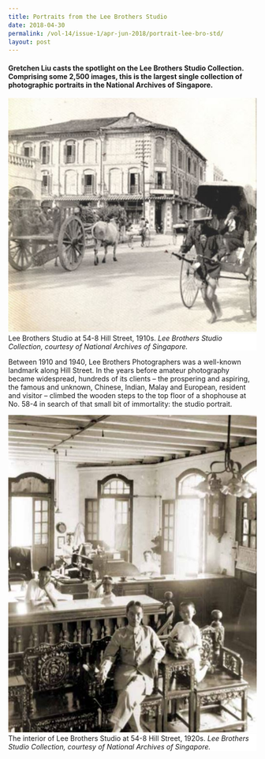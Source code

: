 ```yaml
---
title: Portraits from the Lee Brothers Studio
date: 2018-04-30
permalink: /vol-14/issue-1/apr-jun-2018/portrait-lee-bro-std/
layout: post
---
```

#### **Gretchen Liu** casts the spotlight on the Lee Brothers Studio Collection. Comprising some 2,500 images, this is the largest single collection of photographic portraits in the National Archives of Singapore.

<img src="/images/Vol-14-issue-1/portraits-from-lee-bros-studio/Portraits1.JPG">
<div style="background-color: white;">Lee Brothers Studio at 54-8 Hill Street, 1910s. <i>Lee Brothers Studio Collection, courtesy of National Archives of Singapore.</i></div>

Between 1910 and 1940, Lee Brothers Photographers was a well-known landmark along Hill Street. In the years before amateur photography became widespread, hundreds of its clients – the prospering and aspiring, the famous and unknown, Chinese, Indian, Malay and European, resident and visitor – climbed the wooden steps to the top floor of a shophouse at No. 58-4 in search of that small bit of immortality: the studio portrait.

<img src="/images/Vol-14-issue-1/portraits-from-lee-bros-studio/Portraits2.JPG">
<div style="background-color: white;">The interior of Lee Brothers Studio at 54-8 Hill Street, 1920s. <i>Lee Brothers Studio Collection, courtesy of National Archives of Singapore.</i></div>